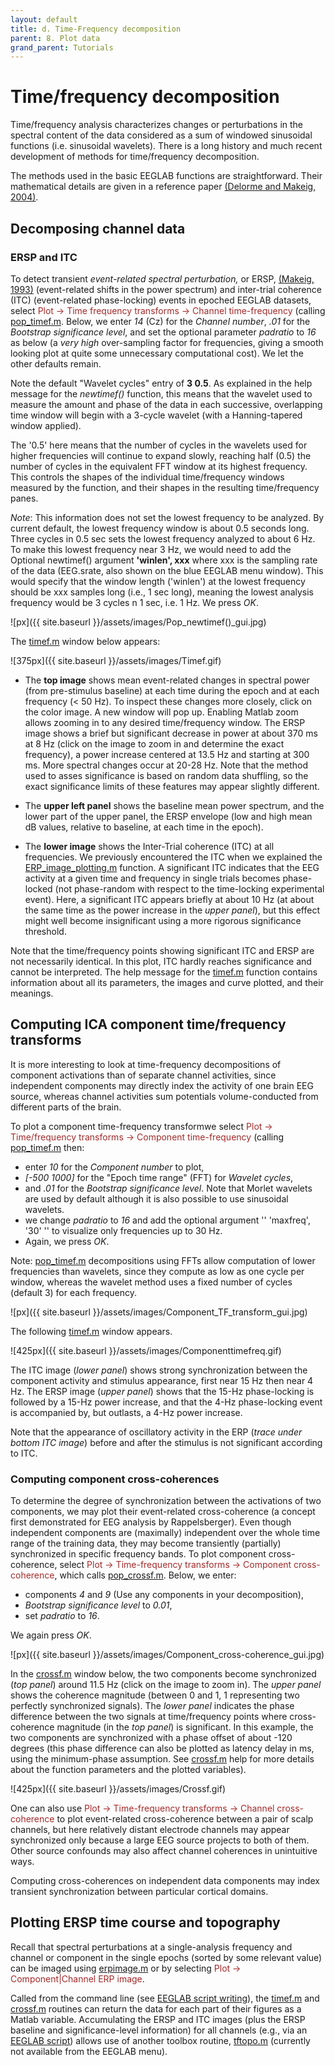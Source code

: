 ```yaml
---
layout: default
title: d. Time-Frequency decomposition
parent: 8. Plot data
grand_parent: Tutorials
---
```


Time/frequency decomposition
=================================

Time/frequency analysis characterizes changes or perturbations in the
spectral content of the data considered as a sum of windowed sinusoidal
functions (i.e. sinusoidal wavelets). There is a long history and much
recent development of methods for time/frequency decomposition. 

The methods used in the basic EEGLAB functions are straightforward. Their
mathematical details are given in a reference paper [(Delorme and
Makeig, 2004)](http://sccn.ucsd.edu/eeglab/download/eeglab_jnm03.pdf).

Decomposing channel data
-------------------------

### ERSP and ITC

To detect transient *event-related spectral perturbation,* or ERSP,
[(Makeig, 1993)](http://sccn.ucsd.edu/~scott/ersp93.html)
(event-related shifts in the power spectrum) and inter-trial coherence
(ITC) (event-related phase-locking) events in epoched EEGLAB datasets,
select <span style="color: brown">Plot → Time frequency transforms → Channel time-frequency</span> (calling [pop_timef.m](http://sccn.ucsd.edu/eeglab/locatefile.php?file=pop_timef.m). Below, we
enter *14* (Cz) for the *Channel number*, *.01* for the *Bootstrap
significance level*, and set the optional parameter *padratio* to *16*
as below (a <em>very high</em> over-sampling factor for frequencies,
giving a smooth looking plot at quite some unnecessary computational
cost). We let the other defaults remain.

Note the default "Wavelet cycles" entry of <b>3 0.5</b>. 
As explained in the help message for the <em>newtimef()</em> function, this means
that the wavelet used to measure the amount and phase of the data in
each successive, overlapping time window will begin with a 3-cycle
wavelet (with a Hanning-tapered window applied). 

The '0.5' here means
that the number of cycles in the wavelets used for higher frequencies
will continue to expand slowly, reaching half (0.5) the number of
cycles in the equivalent FFT window at its highest frequency. This
controls the shapes of the individual time/frequency windows measured
by the function, and their shapes in the resulting time/frequency
panes. 

*Note*: This information does not set the lowest frequency to be
analyzed. By current default, the lowest frequency window is about 0.5
seconds long. Three cycles in 0.5 sec sets the lowest frequency
analyzed to about 6 Hz. To make this lowest frequency near 3 Hz, we
would need to add the Optional newtimef() argument <b>'winlen',
xxx</b> where xxx is the sampling rate of the data (EEG.srate, also
shown on the blue EEGLAB menu window). This would specify that the
window length ('winlen') at the lowest frequency should be xxx samples
long (i.e., 1 sec long), meaning the lowest analysis frequency would
be 3 cycles n 1 sec, i.e. 1 Hz. We press *OK*.


![px]({{ site.baseurl }}/assets/images/Pop_newtimef()_gui.jpg)


The [timef.m](http://sccn.ucsd.edu/eeglab/locatefile.php?file=timef.m) window below appears:
 
 ![375px]({{ site.baseurl }}/assets/images/Timef.gif)

 
 - The **top image** shows
mean event-related changes in spectral power (from pre-stimulus
baseline) at each time during the epoch and at each frequency (\< 50
Hz). To inspect these changes more closely, click on the color image.
A new window will pop up. Enabling Matlab zoom allows zooming in to
any desired time/frequency window. The ERSP image shows a brief but
significant decrease in power at about 370 ms at 8 Hz (click on the
image to zoom in and determine the exact frequency), a power increase
centered at 13.5 Hz and starting at 300 ms. More spectral changes
occur at 20-28 Hz. Note that the method used to asses significance is
based on random data shuffling, so the exact significance limits of
these features may appear slightly different.

- The **upper left panel** shows the baseline mean power spectrum, and the
lower part of the upper panel, the ERSP envelope (low and high mean dB
values, relative to baseline, at each time in the epoch).

- The **lower image** shows  the Inter-Trial coherence (ITC) at all
frequencies. We previously encountered the ITC when we explained the 
[ERP_image_plotting.m](http://sccn.ucsd.edu/eeglab/locatefile.php?file=ERP_image_plotting.m)
 function. A significant ITC indicates
that the EEG activity at a given time and frequency in single trials
becomes phase-locked (not phase-random with respect to the
time-locking experimental event). Here, a significant ITC appears
briefly at about 10 Hz (at about the same time as the power increase
in the *upper panel*), but this effect might well become insignificant
using a more rigorous significance threshold. 

Note that the
time/frequency points showing significant ITC and ERSP are not
necessarily identical. In this plot, ITC hardly reaches significance
and cannot be interpreted. The help message for the 
[timef.m](http://sccn.ucsd.edu/eeglab/locatefile.php?file=timef.m)
 function contains information about all its parameters, the images
and curve plotted, and their meanings.




Computing ICA component time/frequency transforms
-----------------------------------------------

It is more interesting to look at time-frequency decompositions of
component activations than of separate channel activities, since
independent components may directly index the activity of one brain EEG
source, whereas channel activities sum potentials volume-conducted from
different parts of the brain.

To plot a component time-frequency transformwe select <span style="color: brown">Plot → Time/frequency transforms → Component time-frequency</span> 
(calling [pop_timef.m](http://sccn.ucsd.edu/eeglab/locatefile.php?file=pop_timef.m) then:
 - enter *10* for
the *Component number* to plot, 
 - *\[-500 1000\]* for the "Epoch time
range" (FFT) for *Wavelet cycles*, 
- and *.01* for the *Bootstrap
significance level*. 
Note that Morlet wavelets are used by default
although it is also possible to use sinusoidal wavelets. 
- we change
*padratio* to *16* and add the optional argument '' 'maxfreq', '30' ''
to visualize only frequencies up to 30 Hz. 
- Again, we press *OK*.


Note: [pop_timef.m](http://sccn.ucsd.edu/eeglab/locatefile.php?file=pop_timef.m) decompositions using FFTs allow
computation of lower frequencies than wavelets, since they compute as
low as one cycle per window, whereas the wavelet method uses a fixed
number of cycles (default 3) for each frequency.


![px]({{ site.baseurl }}/assets/images/Component_TF_transform_gui.jpg)



The following [timef.m](http://sccn.ucsd.edu/eeglab/locatefile.php?file=timef.m) window appears. 




![425px]({{ site.baseurl }}/assets/images/Componenttimefreq.gif)


The ITC image (*lower
panel*) shows strong synchronization between the component activity and
stimulus appearance, first near 15 Hz then near 4 Hz. The ERSP image
(*upper panel*) shows that the 15-Hz phase-locking is followed by a
15-Hz power increase, and that the 4-Hz phase-locking event is
accompanied by, but outlasts, a 4-Hz power increase. 

Note that the
appearance of oscillatory activity in the ERP (*trace under bottom ITC
image*) before and after the stimulus is not significant according to
ITC.


### Computing component cross-coherences

To determine the degree of synchronization between the activations of
two components, we may plot their event-related cross-coherence (a
concept first demonstrated for EEG analysis by Rappelsberger). Even
though independent components are (maximally) independent over the whole
time range of the training data, they may become transiently (partially)
synchronized in specific frequency bands. To plot component
cross-coherence, select <span style="color: brown">Plot → Time-frequency transforms → Component cross-coherence</span>, 
which calls [pop_crossf.m](http://sccn.ucsd.edu/eeglab/locatefile.php?file=pop_crossf.m).
Below, we enter:
 - components *4* and *9* (Use any
components in your decomposition), 
- *Bootstrap significance level* to
*0.01*, 
- set *padratio* to *16*. 

We again press *OK*.


![px]({{ site.baseurl }}/assets/images/Component_cross-coherence_gui.jpg)



In the [crossf.m](http://sccn.ucsd.edu/eeglab/locatefile.php?file=crossf.m) window below, the two components become
synchronized (*top panel*) around 11.5 Hz (click on the image to zoom
in). The *upper panel* shows the coherence magnitude (between 0 and 1, 1
representing two perfectly synchronized signals). The *lower panel*
indicates the phase difference between the two signals at time/frequency
points where cross-coherence magnitude (in the *top panel*) is
significant. In this example, the two components are synchronized with a
phase offset of about -120 degrees (this phase difference can also be
plotted as latency delay in ms, using the minimum-phase assumption. See
[crossf.m](http://sccn.ucsd.edu/eeglab/locatefile.php?file=crossf.m) help for more details about the function parameters
and the plotted variables).


![425px]({{ site.baseurl }}/assets/images/Crossf.gif)



One can also use <span style="color: brown">Plot → Time-frequency transforms → Channel cross-coherence</span> 
to plot event-related cross-coherence
between a pair of scalp channels, but here relatively distant electrode
channels may appear synchronized only because a large EEG source
projects to both of them. Other source confounds may also affect channel
coherences in unintuitive ways. 

Computing cross-coherences on
independent data components may index transient synchronization between
particular cortical domains.

Plotting ERSP time course and topography
-----------------------------------------
Recall that spectral perturbations at a single-analysis frequency and
channel or component in the single epochs (sorted by some relevant
value) can be imaged using [erpimage.m](http://sccn.ucsd.edu/eeglab/locatefile.php?file=erpimage.m) or by selecting
<span style="color: brown">Plot → Component\|Channel ERP image</span>.

Called from the command line (see [EEGLAB script writing](/tutorials/advanced-topics/writing-EEGLAB-scripts.html)), 
the [timef.m](http://sccn.ucsd.edu/eeglab/locatefile.php?file=timef.m) and [crossf.m](http://sccn.ucsd.edu/eeglab/locatefile.php?file=crossf.m) routines can return the data
for each part of their figures as a Matlab variable. Accumulating the
ERSP and ITC images (plus the ERSP baseline and significance-level
information) for all channels (e.g., via an [EEGLAB script](/tutorials/advanced-topics/writing-EEGLAB-scripts.html)) allows use of
another toolbox routine, [tftopo.m](http://sccn.ucsd.edu/eeglab/locatefile.php?file=tftopo.m) (currently not available
from the EEGLAB menu).



